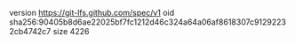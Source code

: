 version https://git-lfs.github.com/spec/v1
oid sha256:90405b8d6ae22025bf7fc1212d46c324a64a06af8618307c91292232cb4742c7
size 4226
